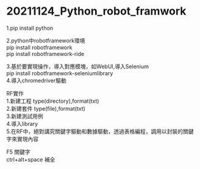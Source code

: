 # 20211124_Python_robot_framwork  

1.pip install python    
      
2.python中robotframework環境  
 pip install robotframework   
       pip install robotframework-ride  

3.基於要實現操作，導入對應模塊，如WebUI,導入Selenium  
pip install robotframework-seleniumlibrary  
4.導入chromedriver驅動

RF實作  
1.新建工程 type(directory),format(txt)  
2.新建套件 type(file),format(txt)  
3.新建測試用例  
4.導入library  
5.在RF中，絕對講究關鍵字驅動和數據驅動，透過表格編程，調用以封裝的關鍵字來實現內容   

F5 關鍵字  
ctrl+alt+space 補全  
